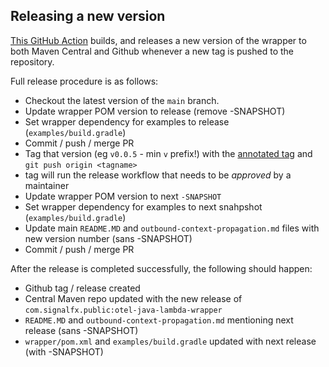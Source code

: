 ## Releasing a new version

[This GitHub Action](.github/workflows/release.yaml) builds, and releases a new version of the wrapper to both Maven Central and Github whenever a new tag is pushed to the repository.

Full release procedure is as follows:

* Checkout the latest version of the `main` branch.
* Update wrapper POM version to release (remove -SNAPSHOT)
* Set wrapper dependency for examples to release (`examples/build.gradle`)
* Commit / push / merge PR
* Tag that version (eg `v0.0.5` - min `v` prefix!) with the [annotated tag](https://git-scm.com/book/en/v2/Git-Basics-Tagging) and `git push origin <tagname>` 
* tag will run the release workflow that needs to be *approved* by a maintainer 
* Update wrapper POM version to next `-SNAPSHOT` 
* Set wrapper dependency for examples to next snahpshot (`examples/build.gradle`)
* Update main `README.MD` and `outbound-context-propagation.md` files with new version number (sans -SNAPSHOT)
* Commit / push / merge PR

After the release is completed successfully, the following should happen:
* Github tag / release created
* Central Maven repo updated with the new release of `com.signalfx.public:otel-java-lambda-wrapper`  
* `README.MD` and `outbound-context-propagation.md` mentioning next release (sans -SNAPSHOT)
* `wrapper/pom.xml` and `examples/build.gradle` updated with next release (with -SNAPSHOT)
